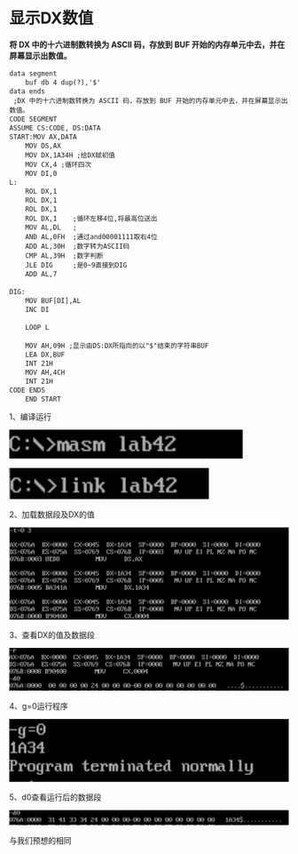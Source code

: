 # 显示DX数值

**将 DX 中的十六进制数转换为 ASCII 码，存放到 BUF 开始的内存单元中去，并在屏幕显示出数值。** 

```assembly
data segment
	buf db 4 dup(?),'$'
data ends
 ;DX 中的十六进制数转换为 ASCII 码，存放到 BUF 开始的内存单元中去，并在屏幕显示出数值。
CODE SEGMENT
ASSUME CS:CODE, DS:DATA
START:MOV AX,DATA
	MOV DS,AX
	MOV DX,1A34H ;给DX赋初值
	MOV CX,4 ;循环四次
	MOV DI,0
L:
	ROL DX,1	
	ROL DX,1
	ROL DX,1
	ROL DX,1 	;循环左移4位,将最高位送出
	MOV AL,DL   ;
	AND AL,0FH	;通过and00001111取右4位
	ADD	AL,30H	;数字转为ASCII码
	CMP AL,39H	;数字判断
	JLE	DIG		;是0~9直接到DIG
	ADD	AL,7
	
DIG:
	MOV BUF[DI],AL
	INC DI
	
	LOOP L
	
	MOV AH,09H ;显示由DS:DX所指向的以"$"结束的字符串BUF
	LEA	DX,BUF
	INT 21H
	MOV AH,4CH
	INT 21H
CODE ENDS
	END START

```



1、编译运行

![img](显示DX数值/clip_image002.jpg)

![img](显示DX数值/clip_image004.jpg)

2、加载数据段及DX的值

![img](显示DX数值/clip_image006.jpg)

3、查看DX的值及数据段

![img](显示DX数值/clip_image008.jpg)

4、g=0运行程序

![img](显示DX数值/clip_image010.jpg)

5、d0查看运行后的数据段

![img](显示DX数值/clip_image012.jpg)

与我们预想的相同